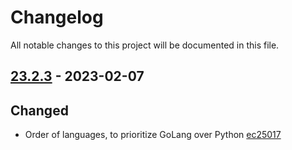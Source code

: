 # Changelog

All notable changes to this project will be documented in this file.

## [23.2.3] - 2023-02-07

## Changed
* Order of languages, to prioritize GoLang over Python [ec25017](https://github.com/greenbone/pontos/commit/ec25017)

[23.2.3]: https://github.com/greenbone/pontos/compare/v23.2.2...23.2.3